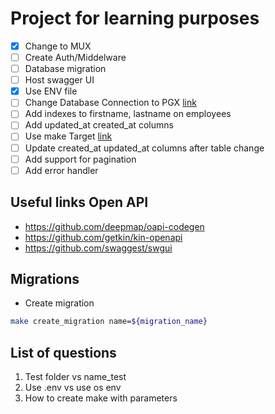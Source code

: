 # Project for learning purposes

- [x] Change to MUX
- [ ] Create Auth/Middelware
- [ ] Database migration    
- [ ] Host swagger UI
- [x] Use ENV file
- [ ] Change Database Connection to PGX [link](https://github.com/jackc/pgx)
- [ ] Add indexes to firstname, lastname on employees
- [ ] Add updated_at created_at columns
- [ ] Use make Target [link](https://www.gnu.org/software/make/manual/html_node/Rule-Introduction.html)
- [ ] Update created_at updated_at columns after table change
- [ ] Add support for pagination
- [ ] Add error handler

## Useful links Open API
- https://github.com/deepmap/oapi-codegen
- https://github.com/getkin/kin-openapi
- https://github.com/swaggest/swgui

## Migrations
- Create migration 

```sh
make create_migration name=${migration_name}
```

## List of questions

1. Test folder vs name_test
2. Use .env vs use os env
3. How to create make with parameters
